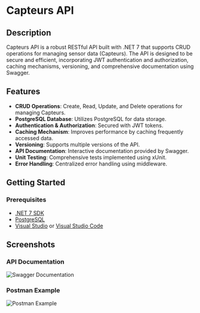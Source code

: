 # Capteurs API

## Description

Capteurs API is a robust RESTful API built with .NET 7 that supports CRUD operations for managing sensor data (Capteurs). The API is designed to be secure and efficient, incorporating JWT authentication and authorization, caching mechanisms, versioning, and comprehensive documentation using Swagger.

## Features

- **CRUD Operations**: Create, Read, Update, and Delete operations for managing Capteurs.
- **PostgreSQL Database**: Utilizes PostgreSQL for data storage.
- **Authentication & Authorization**: Secured with JWT tokens.
- **Caching Mechanism**: Improves performance by caching frequently accessed data.
- **Versioning**: Supports multiple versions of the API.
- **API Documentation**: Interactive documentation provided by Swagger.
- **Unit Testing**: Comprehensive tests implemented using xUnit.
- **Error Handling**: Centralized error handling using middleware.

## Getting Started

### Prerequisites

- [.NET 7 SDK](https://dotnet.microsoft.com/download/dotnet/7.0)
- [PostgreSQL](https://www.postgresql.org/download/)
- [Visual Studio](https://visualstudio.microsoft.com/) or [Visual Studio Code](https://code.visualstudio.com/)


## Screenshots

### API Documentation
![Swagger Documentation](images/swagger-docs.png)

### Postman Example
![Postman Example](images/postman-example.png)
